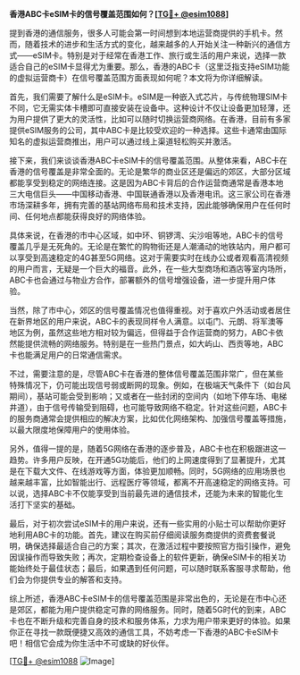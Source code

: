 **香港ABC卡eSIM卡的信号覆盖范围如何？[[TG💪+ @esim1088](https://t.me/s/esim1088)]**

提到香港的通信服务，很多人可能会第一时间想到本地运营商提供的手机卡。然而，随着技术的进步和生活方式的变化，越来越多的人开始关注一种新兴的通信方式——eSIM卡。特别是对于经常在香港工作、旅行或生活的用户来说，选择一款适合自己的eSIM卡显得尤为重要。那么，香港的ABC卡（这里泛指支持eSIM功能的虚拟运营商卡）在信号覆盖范围方面表现如何呢？本文将为你详细解读。

首先，我们需要了解什么是eSIM卡。eSIM是一种嵌入式芯片，与传统物理SIM卡不同，它无需实体卡槽即可直接安装在设备中。这种设计不仅让设备更加轻薄，还为用户提供了更大的灵活性，比如可以随时切换运营商网络。在香港，目前有多家提供eSIM服务的公司，其中ABC卡是比较受欢迎的一种选择。这些卡通常由国际知名的虚拟运营商推出，用户可以通过线上渠道轻松购买并激活。

接下来，我们来谈谈香港ABC卡eSIM卡的信号覆盖范围。从整体来看，ABC卡在香港的信号覆盖是非常全面的。无论是繁华的商业区还是偏远的郊区，大部分区域都能享受到稳定的网络连接。这是因为ABC卡背后的合作运营商通常是香港本地三大电信巨头——中国移动香港、中国联通香港以及香港电讯。这三家公司在香港市场深耕多年，拥有完善的基站网络布局和技术支持，因此能够确保用户在任何时间、任何地点都能获得良好的网络体验。

具体来说，在香港的市中心区域，如中环、铜锣湾、尖沙咀等地，ABC卡的信号覆盖几乎是无死角的。无论是在繁忙的购物街还是人潮涌动的地铁站内，用户都可以享受到高速稳定的4G甚至5G网络。这对于需要实时在线办公或者观看高清视频的用户而言，无疑是一个巨大的福音。此外，在一些大型商场和酒店等室内场所，ABC卡也会通过与物业方合作，部署额外的信号增强设备，进一步提升用户体验。

当然，除了市中心，郊区的信号覆盖情况也值得重视。对于喜欢户外活动或者居住在新界地区的用户来说，ABC卡的表现同样令人满意。以屯门、元朗、将军澳等地区为例，虽然这些地方相对较为偏远，但得益于合作运营商的努力，ABC卡依然能提供流畅的网络服务。特别是在一些热门景点，如大屿山、西贡等地，ABC卡也能满足用户的日常通信需求。

不过，需要注意的是，尽管ABC卡在香港的整体信号覆盖范围非常广，但在某些特殊情况下，仍可能出现信号弱或断网的现象。例如，在极端天气条件下（如台风期间），基站可能会受到影响；又或者在一些封闭的空间内（如地下停车场、电梯井道），由于信号传输受到阻碍，也可能导致网络不稳定。针对这些问题，ABC卡的服务商通常会提供相应的解决方案，比如优化网络架构、加强信号覆盖等措施，以最大限度地保障用户的使用体验。

另外，值得一提的是，随着5G网络在香港的逐步普及，ABC卡也在积极跟进这一趋势。许多用户反映，在开通5G功能后，他们的上网速度得到了显著提升，尤其是在下载大文件、在线游戏等方面，体验更加顺畅。同时，5G网络的应用场景也越来越丰富，比如智能出行、远程医疗等领域，都离不开高速稳定的网络支持。可以说，选择ABC卡不仅能享受到当前最先进的通信技术，还能为未来的智能化生活打下坚实的基础。

最后，对于初次尝试eSIM卡的用户来说，还有一些实用的小贴士可以帮助你更好地利用ABC卡的功能。首先，建议在购买前仔细阅读服务商提供的资费套餐说明，确保选择最适合自己的方案；其次，在激活过程中要按照官方指引操作，避免因误操作而导致失败；再次，定期检查设备上的软件更新，确保eSIM卡的相关功能始终处于最佳状态；最后，如果遇到任何问题，可以随时联系客服寻求帮助，他们会为你提供专业的解答和支持。

综上所述，香港ABC卡eSIM卡的信号覆盖范围是非常出色的，无论是在市中心还是郊区，都能为用户提供稳定可靠的网络服务。同时，随着5G时代的到来，ABC卡也在不断升级和完善自身的技术和服务体系，力求为用户带来更好的体验。如果你正在寻找一款既便捷又高效的通信工具，不妨考虑一下香港的ABC卡eSIM卡吧！相信它会成为你生活中不可或缺的好伙伴。

[[TG💪+ @esim1088](https://t.me/s/esim1088) ![Image](https://i.postimg.cc/4NQfJmqS/Snipaste-2025-05-13-00-14-12.png)]